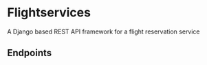 # Flightservices
A Django based REST API framework for a flight reservation service

## Endpoints
[GET, POST, HEAD, OPTIONS]: flightServices/flights/
[GET, POST, HEAD, OPTIONS]: flightServices/passengers/
[GET, POST, HEAD, OPTIONS]: flightServices/reservations/

[POST, OPTIONS]: flightServices/findFlights/